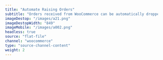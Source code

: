 ```yaml
---
title: "Automate Raising Orders"
subtitle: "Orders received from WooCommerce can be automatically dropped off at an FTP location as Flat Files."
imageDestop: "/images/a21.png"
imageDestopWidth: "849"
imageMobile: "/images/a002.png"
headless: true
source: "flat-file"
channel: "woocommerce"
type: "source-channel-content"
weight: 2
---
```

